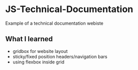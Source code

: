 # JS-Technical-Documentation
Example of a technical documentation webiste

## What I learned
  - gridbox for website layout
  - sticky/fixed position headers/navigation bars
  - using flexbox inside grid
